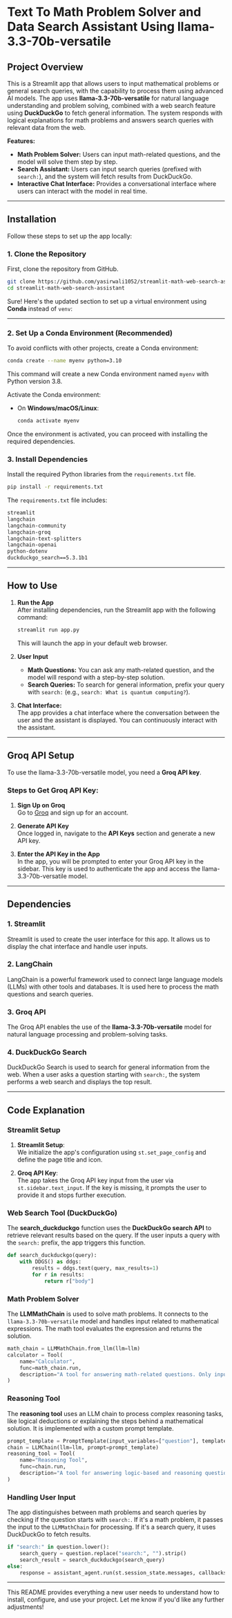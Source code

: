 

# Text To Math Problem Solver and Data Search Assistant Using llama-3.3-70b-versatile

## Project Overview

This is a Streamlit app that allows users to input mathematical problems or general search queries, with the capability to process them using advanced AI models. The app uses **llama-3.3-70b-versatile** for natural language understanding and problem solving, combined with a web search feature using **DuckDuckGo** to fetch general information. The system responds with logical explanations for math problems and answers search queries with relevant data from the web.

**Features:**
- **Math Problem Solver:** Users can input math-related questions, and the model will solve them step by step.
- **Search Assistant:** Users can input search queries (prefixed with `search:`), and the system will fetch results from DuckDuckGo.
- **Interactive Chat Interface:** Provides a conversational interface where users can interact with the model in real time.

---

## Installation

Follow these steps to set up the app locally:

### 1. Clone the Repository

First, clone the repository from GitHub.

```bash
git clone https://github.com/yasirwali1052/streamlit-math-web-search-assistant.git
cd streamlit-math-web-search-assistant
```

Sure! Here's the updated section to set up a virtual environment using **Conda** instead of `venv`:

---

### 2. Set Up a Conda Environment (Recommended)

To avoid conflicts with other projects, create a Conda environment:

```bash
conda create --name myenv python=3.10
```

This command will create a new Conda environment named `myenv` with Python version 3.8.

Activate the Conda environment:

- On **Windows/macOS/Linux**:
  ```bash
  conda activate myenv
  ```

Once the environment is activated, you can proceed with installing the required dependencies.



### 3. Install Dependencies

Install the required Python libraries from the `requirements.txt` file.

```bash
pip install -r requirements.txt
```

The `requirements.txt` file includes:

```txt
streamlit
langchain
langchain-community
langchain-groq
langchain-text-splitters
langchain-openai
python-dotenv
duckduckgo_search==5.3.1b1
```

---

## How to Use

1. **Run the App**  
   After installing dependencies, run the Streamlit app with the following command:

   ```bash
   streamlit run app.py
   ```

   This will launch the app in your default web browser.

2. **User Input**  
   - **Math Questions:** You can ask any math-related question, and the model will respond with a step-by-step solution.
   - **Search Queries:** To search for general information, prefix your query with `search:` (e.g., `search: What is quantum computing?`).

3. **Chat Interface:**  
   The app provides a chat interface where the conversation between the user and the assistant is displayed. You can continuously interact with the assistant.

---

## Groq API Setup

To use the llama-3.3-70b-versatile model, you need a **Groq API key**.

### Steps to Get Groq API Key:

1. **Sign Up on Groq**  
   Go to [Groq](https://www.groq.com/) and sign up for an account.

2. **Generate API Key**  
   Once logged in, navigate to the **API Keys** section and generate a new API key.

3. **Enter the API Key in the App**  
   In the app, you will be prompted to enter your Groq API key in the sidebar. This key is used to authenticate the app and access the llama-3.3-70b-versatile model.

---

## Dependencies

### 1. **Streamlit**  
   Streamlit is used to create the user interface for this app. It allows us to display the chat interface and handle user inputs.

### 2. **LangChain**  
   LangChain is a powerful framework used to connect large language models (LLMs) with other tools and databases. It is used here to process the math questions and search queries.

### 3. **Groq API**  
   The Groq API enables the use of the **llama-3.3-70b-versatile** model for natural language processing and problem-solving tasks.

### 4. **DuckDuckGo Search**  
   DuckDuckGo Search is used to search for general information from the web. When a user asks a question starting with `search:`, the system performs a web search and displays the top result.

---

## Code Explanation

### Streamlit Setup

1. **Streamlit Setup**:  
   We initialize the app's configuration using `st.set_page_config` and define the page title and icon.

2. **Groq API Key**:  
   The app takes the Groq API key input from the user via `st.sidebar.text_input`. If the key is missing, it prompts the user to provide it and stops further execution.

### Web Search Tool (DuckDuckGo)

The **search_duckduckgo** function uses the **DuckDuckGo search API** to retrieve relevant results based on the query. If the user inputs a query with the `search:` prefix, the app triggers this function.

```python
def search_duckduckgo(query):
    with DDGS() as ddgs:
        results = ddgs.text(query, max_results=1)
        for r in results:
            return r["body"]
```

### Math Problem Solver

The **LLMMathChain** is used to solve math problems. It connects to the `llama-3.3-70b-versatile` model and handles input related to mathematical expressions. The math tool evaluates the expression and returns the solution.

```python
math_chain = LLMMathChain.from_llm(llm=llm)
calculator = Tool(
    name="Calculator",
    func=math_chain.run,
    description="A tool for answering math-related questions. Only input mathematical expression needs to be provided."
)
```

### Reasoning Tool

The **reasoning tool** uses an LLM chain to process complex reasoning tasks, like logical deductions or explaining the steps behind a mathematical solution. It is implemented with a custom prompt template.

```python
prompt_template = PromptTemplate(input_variables=["question"], template=prompt)
chain = LLMChain(llm=llm, prompt=prompt_template)
reasoning_tool = Tool(
    name="Reasoning Tool",
    func=chain.run,
    description="A tool for answering logic-based and reasoning questions."
)
```

### Handling User Input

The app distinguishes between math problems and search queries by checking if the question starts with `search:`. If it's a math problem, it passes the input to the `LLMMathChain` for processing. If it's a search query, it uses DuckDuckGo to fetch results.

```python
if "search:" in question.lower():
    search_query = question.replace("search:", "").strip()
    search_result = search_duckduckgo(search_query)
else:
    response = assistant_agent.run(st.session_state.messages, callbacks=[st_cb])
```


--- 

This README provides everything a new user needs to understand how to install, configure, and use your project. Let me know if you'd like any further adjustments!
